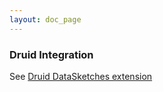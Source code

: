 ```yaml
---
layout: doc_page
---
```


### Druid Integration

See <a href="https://druid.apache.org/docs/latest/development/extensions-core/datasketches-extension.html">Druid DataSketches extension</a>
